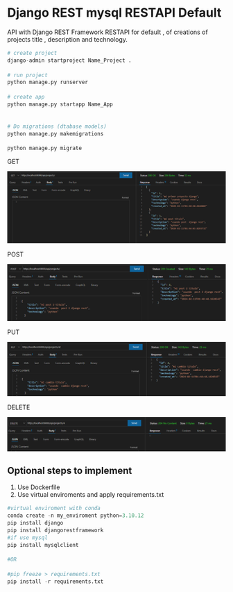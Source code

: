 # Django REST mysql RESTAPI Default 

API with Django REST Framework RESTAPI  for default , of creations of projects title , description and technology.

```python
# create project 
django-admin startproject Name_Project .

# run project
python manage.py runserver

# create app
python manage.py startapp Name_App


# Do migrations (dtabase models)
python manage.py makemigrations

python manage.py migrate
```
GET 
<p align="center">
  <img src="README-images\get_django_rest.PNG" alt="StepLast">
</p>

POST
<p align="center">
  <img src="README-images\post_django_rest.PNG" alt="StepLast">
</p>

PUT 
<p align="center">
  <img src="README-images\put_dejango_rest.PNG" alt="StepLast">
</p>

DELETE
<p align="center">
  <img src="README-images\delete_django_rest.PNG" alt="StepLast">
</p>


## Optional steps to implement

1. Use Dockerfile 
2. Use virtual enviroments and apply  requirements.txt 
```python
#virtual enviroment with conda 
conda create -n my_enviroment python=3.10.12
pip install django
pip install djangorestframework
#if use mysql
pip install mysqlclient

#OR

#pip freeze > requirements.txt
pip install -r requirements.txt
```